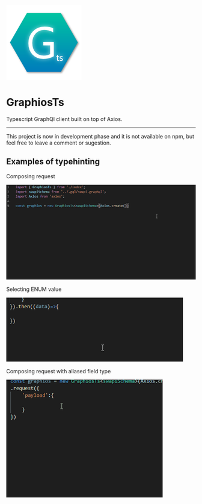 ![Logo](https://github.com/pavelstencl/GraphiosTs/blob/master/media/logo.png "Logo")

# GraphiosTs
Typescript GraphQl client built on top of Axios.
____
This project is now in development phase and it is not available on npm, but feel free to leave a comment or sugestion.

## Examples of typehinting

Composing request

![TS GraphiosTs hinting](https://github.com/pavelstencl/GraphiosTs/blob/master/media/example1.gif "Example of TS hinting")




Selecting ENUM value

![TS GraphiosTs hinting](https://github.com/pavelstencl/GraphiosTs/blob/master/media/example2.gif "Example of TS hinting")



Composing request with aliased field type

![TS GraphiosTs hinting](https://github.com/pavelstencl/GraphiosTs/blob/master/media/example3.gif "Example of TS hinting")
